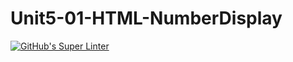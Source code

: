 # Unit5-01-HTML-NumberDisplay
[![GitHub's Super Linter](https://github.com/ICS20-Programming-ShylaO/Unit5-01-HTML-NumberDisplay/workflows/GitHub's%20Super%20Linter/badge.svg)](https://github.com/ICS20-Programming-ShylaO/Unit5-01-HTML-NumberDisplay/actions)

